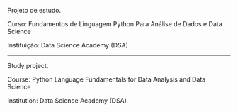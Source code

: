 Projeto de estudo. 

Curso: Fundamentos de Linguagem Python Para Análise de Dados e Data Science

Instituição: Data Science Academy (DSA)

_____________________________________________________________________________________

Study project.

Course: Python Language Fundamentals for Data Analysis and Data Science

Institution: Data Science Academy (DSA)